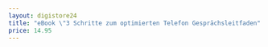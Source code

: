 ```yaml
---
layout: digistore24
title: "eBook \"3 Schritte zum optimierten Telefon Gesprächsleitfaden"
price: 14.95
---
```


